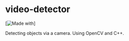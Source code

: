 # video-detector

[![Made with](https://img.shields.io/badge/C%2B%2B-00599C?style=for-the-badge&logo=c%2B%2B&logoColor=white)]

Detecting objects via a camera. Using OpenCV and C++.
